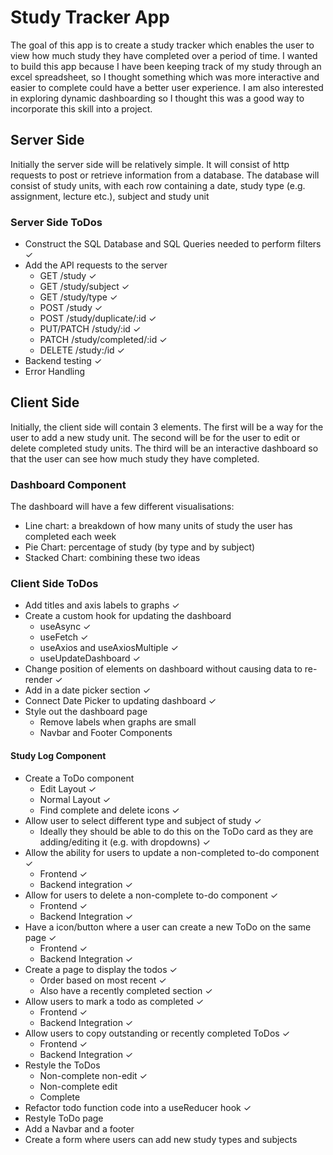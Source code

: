 # Study Tracker App

The goal of this app is to create a study tracker which enables the user to view how much
study they have completed over a period of time. I wanted to build this app because I have
been keeping track of my study through an excel spreadsheet, so I thought something which was
more interactive and easier to complete could have a better user experience. I am also
interested in exploring dynamic dashboarding so I thought this was a good way to incorporate
this skill into a project.

## Server Side

Initially the server side will be relatively simple. It will consist of http requests to post or
retrieve information from a database. The database will consist of study units, with each row
containing a date, study type (e.g. assignment, lecture etc.), subject and study unit

### Server Side ToDos

- Construct the SQL Database and SQL Queries needed to perform filters ✓
- Add the API requests to the server
    - GET /study ✓
    - GET /study/subject ✓
    - GET /study/type ✓
    - POST /study ✓
    - POST /study/duplicate/:id ✓
    - PUT/PATCH /study/:id ✓
    - PATCH /study/completed/:id ✓
    - DELETE /study:/id ✓
- Backend testing ✓
- Error Handling

## Client Side

Initially, the client side will contain 3 elements. The first will be a way for the user to add
a new study unit. The second will be for the user to edit or delete completed study units. The third
will be an interactive dashboard so that the user can see how much study they have completed.

### Dashboard Component

The dashboard will have a few different visualisations:

- Line chart: a breakdown of how many units of study the user has completed each week
- Pie Chart: percentage of study (by type and by subject)
- Stacked Chart: combining these two ideas

### Client Side ToDos

- Add titles and axis labels to graphs ✓
- Create a custom hook for updating the dashboard
    - useAsync ✓
    - useFetch ✓
    - useAxios and useAxiosMultiple ✓
    - useUpdateDashboard ✓
- Change position of elements on dashboard without causing data to re-render ✓
- Add in a date picker section ✓
- Connect Date Picker to updating dashboard ✓
- Style out the dashboard page
    - Remove labels when graphs are small
    - Navbar and Footer Components

#### Study Log Component

- Create a ToDo component
    - Edit Layout ✓
    - Normal Layout ✓
    - Find complete and delete icons ✓
- Allow user to select different type and subject of study ✓
    - Ideally they should be able to do this on the ToDo card as they are adding/editing it (e.g. with dropdowns) ✓
- Allow the ability for users to update a non-completed to-do component ✓
    - Frontend ✓
    - Backend integration ✓
- Allow for users to delete a non-complete to-do component ✓
    - Frontend ✓
    - Backend Integration ✓
- Have a icon/button where a user can create a new ToDo on the same page ✓
    - Frontend ✓
    - Backend Integration ✓
- Create a page to display the todos ✓
    - Order based on most recent ✓
    - Also have a recently completed section ✓
- Allow users to mark a todo as completed ✓
    - Frontend ✓
    - Backend Integration ✓
- Allow users to copy outstanding or recently completed ToDos ✓
    - Frontend ✓
    - Backend Integration ✓
- Restyle the ToDos
    - Non-complete non-edit ✓
    - Non-complete edit
    - Complete
- Refactor todo function code into a useReducer hook ✓
- Restyle ToDo page
- Add a Navbar and a footer
- Create a form where users can add new study types and subjects